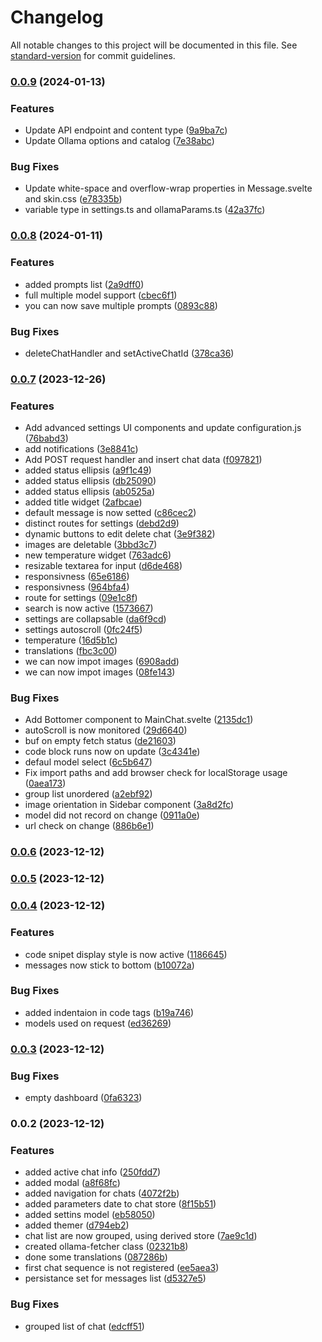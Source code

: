 # Changelog

All notable changes to this project will be documented in this file. See [standard-version](https://github.com/conventional-changelog/standard-version) for commit guidelines.

### [0.0.9](https://github.com/medyll/wollama/compare/v0.0.8...v0.0.9) (2024-01-13)


### Features

* Update API endpoint and content type ([9a9ba7c](https://github.com/medyll/wollama/commit/9a9ba7c9258ceff66375803477859dacef0c8940))
* Update Ollama options and catalog ([7e38abc](https://github.com/medyll/wollama/commit/7e38abcbf9f6e5c94142659060e6a4ceff279cdc))


### Bug Fixes

* Update white-space and overflow-wrap properties in Message.svelte and skin.css ([e78335b](https://github.com/medyll/wollama/commit/e78335b8e7aa1307fd781c29d2937903cfc83834))
* variable type in settings.ts and ollamaParams.ts ([42a37fc](https://github.com/medyll/wollama/commit/42a37fc16a1f87fb73cae5349b0bedff06397ea7))

### [0.0.8](https://github.com/medyll/wollama/compare/v0.0.7...v0.0.8) (2024-01-11)


### Features

* added prompts list ([2a9dff0](https://github.com/medyll/wollama/commit/2a9dff05a48145c6b0603dff5596db003bd885a6))
* full multiple model support ([cbec6f1](https://github.com/medyll/wollama/commit/cbec6f15570f130d9f6045eba0f6ec5ba4c5a763))
* you can now save multiple prompts ([0893c88](https://github.com/medyll/wollama/commit/0893c88c7ba52e1084ec50c7c65f6542391107cb))


### Bug Fixes

* deleteChatHandler and setActiveChatId ([378ca36](https://github.com/medyll/wollama/commit/378ca36bed4523e62d22278a498a1721ff378c2c))

### [0.0.7](https://github.com/medyll/wollama/compare/v0.0.6...v0.0.7) (2023-12-26)

### Features

- Add advanced settings UI components and update configuration.js ([76babd3](https://github.com/medyll/wollama/commit/76babd3fdcc8e5865d48a14c704366d88d3fae48))
- add notifications ([3e8841c](https://github.com/medyll/wollama/commit/3e8841c61bf9f19de0da3cb85baea4fc641e5406))
- Add POST request handler and insert chat data ([f097821](https://github.com/medyll/wollama/commit/f0978214f15aa7d51e26d18952d383c1a3362c2c))
- added status ellipsis ([a9f1c49](https://github.com/medyll/wollama/commit/a9f1c498e35ed5f21901b581c50702592847fea3))
- added status ellipsis ([db25090](https://github.com/medyll/wollama/commit/db25090b34c07bdf595e245911407336ef729b72))
- added status ellipsis ([ab0525a](https://github.com/medyll/wollama/commit/ab0525ac223774102c4ee0309a9dd1de1ea990d8))
- added title widget ([2afbcae](https://github.com/medyll/wollama/commit/2afbcae7110d12f51730aa9cdea822affaa20a50))
- default message is now setted ([c86cec2](https://github.com/medyll/wollama/commit/c86cec2987c60927c590fef2f4d7c02d2c74cebf))
- distinct routes for settings ([debd2d9](https://github.com/medyll/wollama/commit/debd2d9ea4a7ae7f43a076402c6b746a45d0cecb))
- dynamic buttons to edit delete chat ([3e9f382](https://github.com/medyll/wollama/commit/3e9f3827937af33e7ad8f2c5ca3921f74655d6d4))
- images are deletable ([3bbd3c7](https://github.com/medyll/wollama/commit/3bbd3c7f5d2e1e86a450de9228df67e4a7b1ca7e))
- new temperature widget ([763adc6](https://github.com/medyll/wollama/commit/763adc64881cf018c22c992095b2d2c068a5785b))
- resizable textarea for input ([d6de468](https://github.com/medyll/wollama/commit/d6de468c01a850d05326f45ca1f1a45e827ca086))
- responsivness ([65e6186](https://github.com/medyll/wollama/commit/65e618664f6287b108ddefbb28ba01fd9e41c09e))
- responsivness ([964bfa4](https://github.com/medyll/wollama/commit/964bfa4c75bd29700668cd3ed27672ef9c44db37))
- route for settings ([09e1c8f](https://github.com/medyll/wollama/commit/09e1c8f35d518de76ce8c1e4bc934a90530b7c7b))
- search is now active ([1573667](https://github.com/medyll/wollama/commit/15736677afe06de0cfefb266a3ce9c5dd1551057))
- settings are collapsable ([da6f9cd](https://github.com/medyll/wollama/commit/da6f9cdb35345b0b0f4280d7c3856c294bff0c4a))
- settings autoscroll ([0fc24f5](https://github.com/medyll/wollama/commit/0fc24f569da59dc160c3344d362764a8f95d706f))
- temperature ([16d5b1c](https://github.com/medyll/wollama/commit/16d5b1c491d5d1a378fdce4746a88610b2de10d5))
- translations ([fbc3c00](https://github.com/medyll/wollama/commit/fbc3c001153ade3b13c2b3347b6ccc93e029905b))
- we can now impot images ([6908add](https://github.com/medyll/wollama/commit/6908add6df6ad6904bd1b7f706545f320d3f59d3))
- we can now impot images ([08fe143](https://github.com/medyll/wollama/commit/08fe1431484dc4ad54b825d42d4f527f5cfe740d))

### Bug Fixes

- Add Bottomer component to MainChat.svelte ([2135dc1](https://github.com/medyll/wollama/commit/2135dc11a33636dea2f4a4693bf22f166dceab63))
- autoScroll is now monitored ([29d6640](https://github.com/medyll/wollama/commit/29d664070a82ab9e64f7940849ab06a67ee00e4c))
- buf on empty fetch status ([de21603](https://github.com/medyll/wollama/commit/de2160316a37a29c6813dc3fbd69dafa4dc77081))
- code block runs now on update ([3c4341e](https://github.com/medyll/wollama/commit/3c4341e0dbe4afcbf0711d05e54680064342ec09))
- defaul model select ([6c5b647](https://github.com/medyll/wollama/commit/6c5b647520e9483869e1e3b139933d0e4add3b8c))
- Fix import paths and add browser check for localStorage usage ([0aea173](https://github.com/medyll/wollama/commit/0aea173ea5072df74dbde5f79f004ac42e7a81eb))
- group list unordered ([a2ebf92](https://github.com/medyll/wollama/commit/a2ebf9234b4492e78e916bd5b7259df19d24f497))
- image orientation in Sidebar component ([3a8d2fc](https://github.com/medyll/wollama/commit/3a8d2fc3816cf2e349f97d9957a0bb0ae894383b))
- model did not record on change ([0911a0e](https://github.com/medyll/wollama/commit/0911a0ee8fe3fbfaf38528e2a4bab41ed85be902))
- url check on change ([886b6e1](https://github.com/medyll/wollama/commit/886b6e1f3133aea50110113fc8987322e17fcea1))

### [0.0.6](https://github.com/medyll/aiui/compare/v0.0.5...v0.0.6) (2023-12-12)

### [0.0.5](https://github.com/medyll/aiui/compare/v0.0.4...v0.0.5) (2023-12-12)

### [0.0.4](https://github.com/medyll/aiui/compare/v0.0.3...v0.0.4) (2023-12-12)

### Features

- code snipet display style is now active ([1186645](https://github.com/medyll/aiui/commit/1186645a469f5107e225f6eee684d7646f44a96e))
- messages now stick to bottom ([b10072a](https://github.com/medyll/aiui/commit/b10072a91b8bdc91d613649dd8dcac64279d8810))

### Bug Fixes

- added indentaion in code tags ([b19a746](https://github.com/medyll/aiui/commit/b19a746433bc6d0638f068c073e50a766b588b63))
- models used on request ([ed36269](https://github.com/medyll/aiui/commit/ed3626969ce5b257d87b8e93270a6d59b1a9c10f))

### [0.0.3](https://github.com/medyll/aiui/compare/v0.0.2...v0.0.3) (2023-12-12)

### Bug Fixes

- empty dashboard ([0fa6323](https://github.com/medyll/aiui/commit/0fa63236d8d3817df45d025e4bc72e08126c9b25))

### 0.0.2 (2023-12-12)

### Features

- added active chat info ([250fdd7](https://github.com/medyll/aiui/commit/250fdd79e9ba1f398bfd9c41f3276cd8c3c28dd4))
- added modal ([a8f68fc](https://github.com/medyll/aiui/commit/a8f68fcdc8a38177ea2c2bd8369a909f40c0dadf))
- added navigation for chats ([4072f2b](https://github.com/medyll/aiui/commit/4072f2bd402dcba70e7e016027e32b45dbf5bc87))
- added parameters date to chat store ([8f15b51](https://github.com/medyll/aiui/commit/8f15b5131a519bc89270f3ab6a9c25b24be0e3f0))
- added settins model ([eb58050](https://github.com/medyll/aiui/commit/eb5805074c70950528897dfdaeea869e6b3ff952))
- added themer ([d794eb2](https://github.com/medyll/aiui/commit/d794eb2fb7b289222b2d252a41e8b96220ce11a6))
- chat list are now grouped, using derived store ([7ae9c1d](https://github.com/medyll/aiui/commit/7ae9c1d8f800106c10de5b1dd412a004c20d40de))
- created ollama-fetcher class ([02321b8](https://github.com/medyll/aiui/commit/02321b86b1ebada4c3ef5edbe422d61408a15997))
- done some translations ([087286b](https://github.com/medyll/aiui/commit/087286bfa86ca91483014aeb0ff733ea4ec6470f))
- first chat sequence is not registered ([ee5aea3](https://github.com/medyll/aiui/commit/ee5aea3c971ecb067086836479f7f2db73cf8572))
- persistance set for messages list ([d5327e5](https://github.com/medyll/aiui/commit/d5327e5de156ca860bc23338eccdaa63099b8c37))

### Bug Fixes

- grouped list of chat ([edcff51](https://github.com/medyll/aiui/commit/edcff51cd98dfc5c1285ec67c0424d8100ed33fc))
